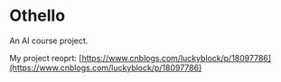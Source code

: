 # Othello

An AI course project.

My project reoprt: [https://www.cnblogs.com/luckyblock/p/18097786](https://www.cnblogs.com/luckyblock/p/18097786)
